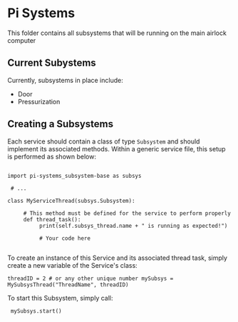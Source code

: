 # Pi Systems
This folder contains all subsystems that will be running on the main airlock computer

## Current Subystems
Currently, subsystems in place include:
 - Door
 - Pressurization
 
## Creating a Subsystems
Each service should contain a class of type `Subsystem` and should implement its associated methods. Within a generic service file, this setup is performed as shown below:

<pre><code>
import pi-systems_subsystem-base as subsys
 
 # ...

class MyServiceThread(subsys.Subsystem):
     
     # This method must be defined for the service to perform properly
     def thread_task():
          print(self.subsys_thread.name + " is running as expected!")
          
          # Your code here

</code></pre>

To create an instance of this Service and its associated thread task, simply create a new variable of the Service's class:
<code><pre>
threadID = 2 # or any other unique number
mySubsys = MySubsysThread("ThreadName", threadID)
</code></pre>

To start this Subsystem, simply call:
<code><pre>
mySubsys.start()
</code></pre>
